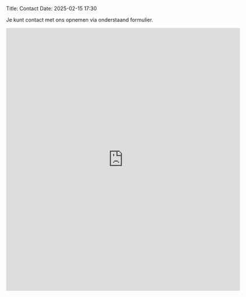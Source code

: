 Title: Contact
Date: 2025-02-15 17:30

Je kunt contact met ons opnemen via onderstaand formulier.

<iframe src="https://docs.google.com/forms/d/e/1FAIpQLSeeq_U3fG9kNm2M-GsXC4Fmij4gxZqOEI_3UMFN4oUfVI6fHg/viewform?embedded=true" width="640" height="718" frameborder="0" marginheight="0" marginwidth="0">Laden…</iframe>